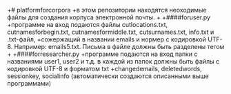 +# platformforcorpora
+в этом репозитории находятся неоходимые файлы для создания корпуса электронной почты.
+
+####foruser.py
+программе на вход подаются файлы cutlocations.txt, cutnamesforbegin.txt, cutnamesformiddle.txt, cutsurnames.txt, info.txt и .txt-файл, +сожержащий в названии emails и нормер c кодировкой UTF-8. Например: emails5.txt. Письма в файле должны быть разделены тегом <END>
+
+####forresearcher.py
+программе подаются на вход папки с названиями user1, user2 и т.д. в каждой из папок должны быть файлы с кодировкой UTF-8 и форматом txt +changedemails, deletedwords, sessionkey, socialinfo (автоматически создаются описанными выше программами)
